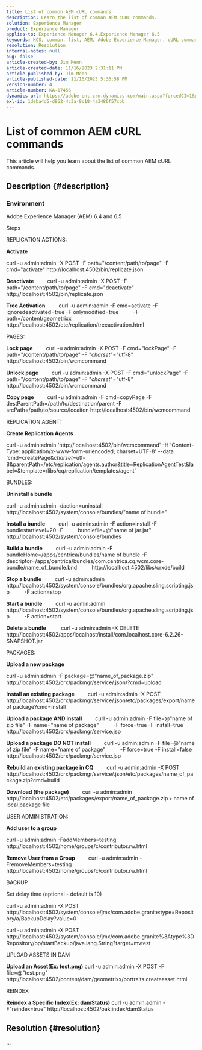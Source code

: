 ```yaml
---
title: List of common AEM cURL commands
description: Learn the list of common AEM cURL commands.
solution: Experience Manager
product: Experience Manager
applies-to: Experience Manager 6.4,Experience Manager 6.5
keywords: KCS, common, list, AEM, Adobe Experience Manager, cURL commands, FAQ, 6.4, 6.5
resolution: Resolution
internal-notes: null
bug: false
article-created-by: Jim Menn
article-created-date: 11/16/2023 2:31:11 PM
article-published-by: Jim Menn
article-published-date: 11/16/2023 5:36:58 PM
version-number: 4
article-number: KA-17456
dynamics-url: https://adobe-ent.crm.dynamics.com/main.aspx?forceUCI=1&pagetype=entityrecord&etn=knowledgearticle&id=588ebac7-8c84-ee11-8179-6045bd006268
exl-id: 1deba4d5-d962-4c3a-9c18-4a3486f57cbb
---
```

# List of common AEM cURL commands


This article will help you learn about the list of common AEM cURL commands.

## Description {#description}


### <b>Environment</b>

Adobe Experience Manager (AEM) 6.4 and 6.5

Steps

REPLICATION ACTIONS:

<b>Activate</b>

curl -u admin:admin -X POST -F path="/content/path/to/page" -F cmd="activate" http://localhost:4502/bin/replicate.json

<b>Deactivate</b>
         curl -u admin:admin -X POST -F path="/content/path/to/page" -F cmd="deactivate" http://localhost:4502/bin/replicate.json

<b>Tree Activation</b>
         curl -u admin:admin -F cmd=activate -F ignoredeactivated=true -F onlymodified=true 
         -F path=/content/geometrixx http://localhost:4502/etc/replication/treeactivation.html

PAGES:

<b>Lock page</b>
         curl -u admin:admin -X POST -F cmd="lockPage" -F path="/content/path/to/page" -F "_charset_"="utf-8" http://localhost:4502/bin/wcmcommand

<b>Unlock page</b>
         curl -u admin:admin -X POST -F cmd="unlockPage" -F path="/content/path/to/page" -F "_charset_"="utf-8" http://localhost:4502/bin/wcmcommand

<b>Copy page</b>
         curl -u admin:admin -F cmd=copyPage -F destParentPath=/path/to/destination/parent -F srcPath=/path/to/source/locaiton http://localhost:4502/bin/wcmcommand

REPLICATION AGENT:

<b>Create Replication Agents</b>

curl -u admin:admin 'http://localhost:4502/bin/wcmcommand' -H 'Content-Type: application/x-www-form-urlencoded; charset=UTF-8' --data 'cmd=createPage&_charset_=utf-8&parentPath=/etc/replication/agents.author&title=ReplicationAgentTest&label=&template=/libs/cq/replication/templates/agent'

BUNDLES:

<b>Uninstall a bundle</b>

curl -u admin:admin -daction=uninstall http://localhost:4502/system/console/bundles/"name of bundle"

<b>Install a bundle</b>
         curl -u admin:admin -F action=install -F bundlestartlevel=20 -F 
         bundlefile=@"name of jar.jar" http://localhost:4502/system/console/bundles

<b>Build a bundle</b>
         curl -u admin:admin -F bundleHome=/apps/centrica/bundles/name of bundle -F 
         descriptor=/apps/centrica/bundles/com.centrica.cq.wcm.core-bundle/name_of_bundle.bnd 
         http://localhost:4502/libs/crxde/build

<b>Stop a bundle</b>
         curl -u admin:admin http://localhost:4502/system/console/bundles/org.apache.sling.scripting.jsp 
         -F action=stop

<b>Start a bundle</b>
         curl -u admin:admin http://localhost:4502/system/console/bundles/org.apache.sling.scripting.jsp 
         -F action=start

<b>Delete a bundle</b>
          curl -u admin:admin -X DELETE http://localhost:4502/apps/localhost/install/com.localhost.core-6.2.26-SNAPSHOT.jar

PACKAGES:

<b>Upload a new package</b>

curl -u admin:admin -F package=@"name_of_package.zip" http://localhost:4502/crx/packmgr/service/.json/?cmd=upload

<b>Install an existing package</b>
         curl -u admin:admin -X POST http://localhost:4502/crx/packmgr/service/.json/etc/packages/export/name of package?cmd=install

<b>Upload a package AND install</b>
         curl -u admin:admin -F file=@"name of zip file" -F name="name of package" 
         -F force=true -F install=true http://localhost:4502/crx/packmgr/service.jsp

<b>Upload a package DO NOT install</b>
         curl -u admin:admin -F file=@"name of zip file" -F name="name of package" 
         -F force=true -F install=false http://localhost:4502/crx/packmgr/service.jsp

<b>Rebuild an existing package in CQ</b>
         curl -u admin:admin -X POST http://localhost:4502/crx/packmgr/service/.json/etc/packages/name_of_package.zip?cmd=build

<b>Download (the package)</b>
         curl -u admin:admin http://localhost:4502/etc/packages/export/name_of_package.zip `>`  name of local package file

USER ADMINISTRATION:

<b>Add user to a group</b>

curl -u admin:admin -FaddMembers=testing http://localhost:4502/home/groups/c/contributor.rw.html

<b>Remove User from a Group</b>
         curl -u admin:admin -FremoveMembers=testing http://localhost:4502/home/groups/c/contributor.rw.html

BACKUP

Set delay time (optional - default is 10)

curl -u admin:admin -X POST http://localhost:4502/system/console/jmx/com.adobe.granite:type=Repository/a/BackupDelay?value=0

curl -u admin:admin -X POST http://localhost:4502/system/console/jmx/com.adobe.granite%3Atype%3DRepository/op/startBackup/java.lang.String?target=mvtest

UPLOAD ASSETS IN DAM

<b>Upload an Asset(Ex: test.png)</b>
 curl -u admin:admin -X POST -F file=@"test.png" http://localhost:4502/content/dam/geometrixx/portraits.createasset.html

REINDEX

<b>Reindex a Specific Index(Ex: damStatus)</b>
 curl -u admin:admin -F"reindex=true" http://localhost:4502/oak:index/damStatus


## Resolution {#resolution}


...
